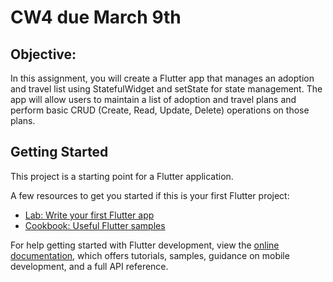 # CW4 due March 9th

## Objective:
In this assignment, you will create a Flutter app that manages an adoption and travel list using StatefulWidget and setState for state management. The app will allow users to maintain a list of adoption and travel plans and perform basic CRUD (Create, Read, Update, Delete) operations on those plans.

## Getting Started

This project is a starting point for a Flutter application.

A few resources to get you started if this is your first Flutter project:

- [Lab: Write your first Flutter app](https://docs.flutter.dev/get-started/codelab)
- [Cookbook: Useful Flutter samples](https://docs.flutter.dev/cookbook)

For help getting started with Flutter development, view the
[online documentation](https://docs.flutter.dev/), which offers tutorials,
samples, guidance on mobile development, and a full API reference.
